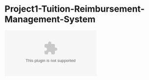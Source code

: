 # Project1-Tuition-Reimbursement-Management-System

![View Tuition Reimbursment Management System](https://github.com/BaoPun/Project1-Tuition-Reimbursement/blob/main/Tuition%20Reimbursement%20Management%20System%20(1).docx)
